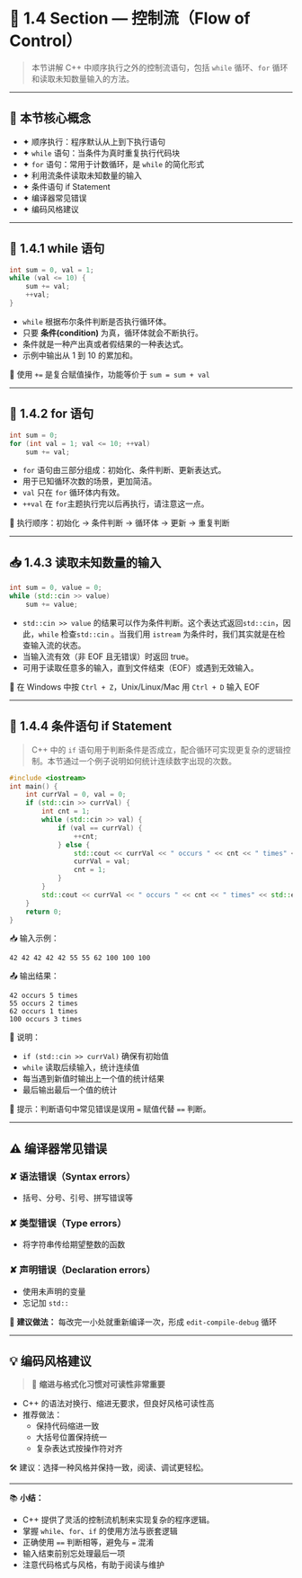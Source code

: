 # 📘 1.4 Section — 控制流（Flow of Control）

> 本节讲解 C++ 中顺序执行之外的控制流语句，包括 `while` 循环、`for` 循环和读取未知数量输入的方法。

---

## 🧠 本节核心概念

- ✦ 顺序执行：程序默认从上到下执行语句
- ✦ `while` 语句：当条件为真时重复执行代码块
- ✦ `for` 语句：常用于计数循环，是 `while` 的简化形式
- ✦ 利用流条件读取未知数量的输入
- ✦ 条件语句 if Statement
- ✦ 编译器常见错误
- ✦ 编码风格建议

---

## 🔁 1.4.1 while 语句

```cpp
int sum = 0, val = 1;
while (val <= 10) {
    sum += val;
    ++val;
}
```

- `while` 根据布尔条件判断是否执行循环体。
- 只要 **条件(condition)** 为真，循环体就会不断执行。
- 条件就是一种产出真或者假结果的一种表达式。
- 示例中输出从 1 到 10 的累加和。

📌 使用 `+=` 是复合赋值操作，功能等价于 `sum = sum + val`

---

## 🔂 1.4.2 for 语句

```cpp
int sum = 0;
for (int val = 1; val <= 10; ++val)
    sum += val;
```

- `for` 语句由三部分组成：初始化、条件判断、更新表达式。
- 用于已知循环次数的场景，更加简洁。
- `val` 只在 `for` 循环体内有效。
- `++val` 在 `for`主题执行完以后再执行，请注意这一点。

🧾 执行顺序：初始化 → 条件判断 → 循环体 → 更新 → 重复判断

---

## 📥 1.4.3 读取未知数量的输入

```cpp
int sum = 0, value = 0;
while (std::cin >> value)
    sum += value;
```

- `std::cin >> value` 的结果可以作为条件判断。这个表达式返回`std::cin`，因此，`while` 检查`std::cin` 。当我们用 `istream` 为条件时，我们其实就是在检查输入流的状态。
- 当输入流有效（非 EOF 且无错误）时返回 true。
- 可用于读取任意多的输入，直到文件结束（EOF）或遇到无效输入。

📌 在 Windows 中按 `Ctrl + Z`，Unix/Linux/Mac 用 `Ctrl + D` 输入 EOF

---

## 📗 1.4.4 条件语句 if Statement

> C++ 中的 `if` 语句用于判断条件是否成立，配合循环可实现更复杂的逻辑控制。本节通过一个例子说明如何统计连续数字出现的次数。

```cpp
#include <iostream>
int main() {
    int currVal = 0, val = 0;
    if (std::cin >> currVal) {
        int cnt = 1;
        while (std::cin >> val) {
            if (val == currVal) {
                ++cnt;
            } else {
                std::cout << currVal << " occurs " << cnt << " times" << std::endl;
                currVal = val;
                cnt = 1;
            }
        }
        std::cout << currVal << " occurs " << cnt << " times" << std::endl;
    }
    return 0;
}
```

📥 输入示例：
```
42 42 42 42 42 55 55 62 100 100 100
```
📤 输出结果：
```
42 occurs 5 times
55 occurs 2 times
62 occurs 1 times
100 occurs 3 times
```

📌 说明：
- `if (std::cin >> currVal)` 确保有初始值
- `while` 读取后续输入，统计连续值
- 每当遇到新值时输出上一个值的统计结果
- 最后输出最后一个值的统计

🔸 提示：判断语句中常见错误是误用 `=` 赋值代替 `==` 判断。

---

## ⚠️ 编译器常见错误

### ✘ 语法错误（Syntax errors）
- 括号、分号、引号、拼写错误等

### ✘ 类型错误（Type errors）
- 将字符串传给期望整数的函数

### ✘ 声明错误（Declaration errors）
- 使用未声明的变量
- 忘记加 `std::`

🔁 **建议做法：** 每改完一小处就重新编译一次，形成 `edit-compile-debug` 循环

---

## 💡 编码风格建议

> 🌟 **缩进与格式化习惯对可读性非常重要**

- C++ 的语法对换行、缩进无要求，但良好风格可读性高
- 推荐做法：
  - 保持代码缩进一致
  - 大括号位置保持统一
  - 复杂表达式按操作符对齐

🛠 建议：选择一种风格并保持一致，阅读、调试更轻松。

---

📚 **小结：**
- C++ 提供了灵活的控制流机制来实现复杂的程序逻辑。
- 掌握 `while`、`for`、`if` 的使用方法与嵌套逻辑
- 正确使用 `==` 判断相等，避免与 `=` 混淆
- 输入结束前别忘处理最后一项
- 注意代码格式与风格，有助于阅读与维护
